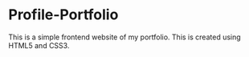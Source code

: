 # Profile-Portfolio
This is a simple frontend website of my portfolio. This is created using HTML5 and CSS3.
